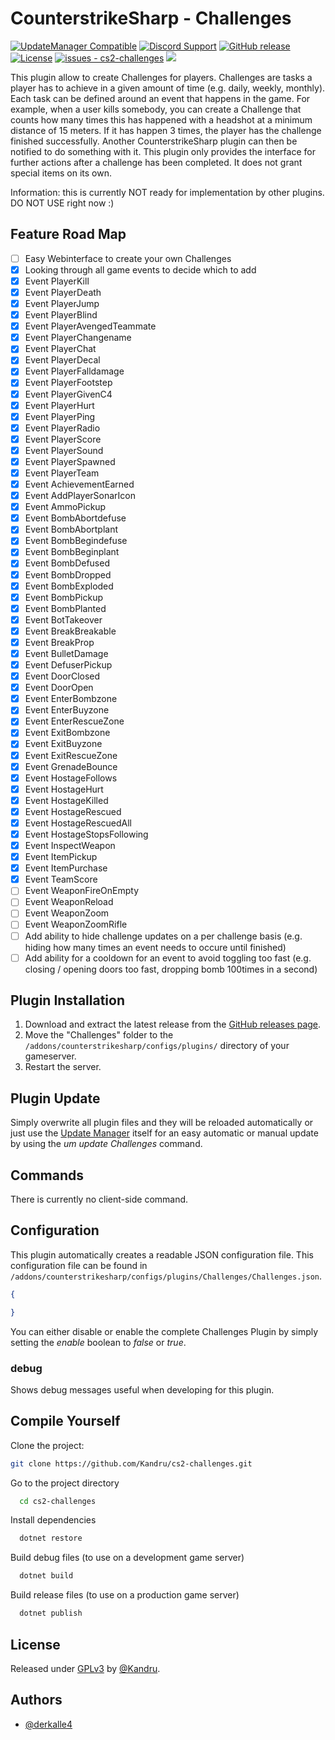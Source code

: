# CounterstrikeSharp - Challenges

[![UpdateManager Compatible](https://img.shields.io/badge/CS2-UpdateManager-darkgreen)](https://github.com/Kandru/cs2-update-manager/)
[![Discord Support](https://img.shields.io/discord/289448144335536138?label=Discord%20Support&color=darkgreen)](https://discord.gg/bkuF8xKHUt)
[![GitHub release](https://img.shields.io/github/release/Kandru/cs2-challenges?include_prereleases=&sort=semver&color=blue)](https://github.com/Kandru/cs2-challenges/releases/)
[![License](https://img.shields.io/badge/License-GPLv3-blue)](#license)
[![issues - cs2-challenges](https://img.shields.io/github/issues/Kandru/cs2-challenges?color=darkgreen)](https://github.com/Kandru/cs2-challenges/issues)
[![](https://www.paypalobjects.com/en_US/i/btn/btn_donateCC_LG.gif)](https://www.paypal.com/donate/?hosted_button_id=C2AVYKGVP9TRG)

This plugin allow to create Challenges for players. Challenges are tasks a player has to achieve in a given amount of time (e.g. daily, weekly, monthly). Each task can be defined around an event that happens in the game. For example, when a user kills somebody, you can create a Challenge that counts how many times this has happened with a headshot at a minimum distance of 15 meters. If it has happen 3 times, the player has the challenge finished successfully. Another CounterstrikeSharp plugin can then be notified to do something with it. This plugin only provides the interface for further actions after a challenge has been completed. It does not grant special items on its own.

Information: this is currently NOT ready for implementation by other plugins. DO NOT USE right now :)

## Feature Road Map

- [ ] Easy Webinterface to create your own Challenges
- [x] Looking through all game events to decide which to add
- [x] Event PlayerKill
- [x] Event PlayerDeath
- [x] Event PlayerJump
- [x] Event PlayerBlind
- [x] Event PlayerAvengedTeammate
- [x] Event PlayerChangename
- [x] Event PlayerChat
- [X] Event PlayerDecal
- [X] Event PlayerFalldamage
- [X] Event PlayerFootstep
- [X] Event PlayerGivenC4
- [X] Event PlayerHurt
- [X] Event PlayerPing
- [X] Event PlayerRadio
- [X] Event PlayerScore
- [X] Event PlayerSound
- [X] Event PlayerSpawned
- [X] Event PlayerTeam
- [X] Event AchievementEarned
- [X] Event AddPlayerSonarIcon
- [X] Event AmmoPickup
- [X] Event BombAbortdefuse
- [X] Event BombAbortplant
- [X] Event BombBegindefuse
- [X] Event BombBeginplant
- [X] Event BombDefused
- [X] Event BombDropped
- [X] Event BombExploded
- [X] Event BombPickup
- [X] Event BombPlanted
- [X] Event BotTakeover
- [X] Event BreakBreakable
- [X] Event BreakProp
- [X] Event BulletDamage
- [X] Event DefuserPickup
- [X] Event DoorClosed
- [X] Event DoorOpen
- [X] Event EnterBombzone
- [X] Event EnterBuyzone
- [X] Event EnterRescueZone
- [X] Event ExitBombzone
- [X] Event ExitBuyzone
- [X] Event ExitRescueZone
- [X] Event GrenadeBounce
- [X] Event HostageFollows
- [X] Event HostageHurt
- [X] Event HostageKilled
- [X] Event HostageRescued
- [X] Event HostageRescuedAll
- [X] Event HostageStopsFollowing
- [X] Event InspectWeapon
- [X] Event ItemPickup
- [X] Event ItemPurchase
- [X] Event TeamScore
- [ ] Event WeaponFireOnEmpty
- [ ] Event WeaponReload
- [ ] Event WeaponZoom
- [ ] Event WeaponZoomRifle
- [ ] Add ability to hide challenge updates on a per challenge basis (e.g. hiding how many times an event needs to occure until finished)
- [ ] Add ability for a cooldown for an event to avoid toggling too fast (e.g. closing / opening doors too fast, dropping bomb 100times in a second)

## Plugin Installation

1. Download and extract the latest release from the [GitHub releases page](https://github.com/Kandru/cs2-challenges/releases/).
2. Move the "Challenges" folder to the `/addons/counterstrikesharp/configs/plugins/` directory of your gameserver.
3. Restart the server.

## Plugin Update

Simply overwrite all plugin files and they will be reloaded automatically or just use the [Update Manager](https://github.com/Kandru/cs2-update-manager/) itself for an easy automatic or manual update by using the *um update Challenges* command.

## Commands

There is currently no client-side command.

## Configuration

This plugin automatically creates a readable JSON configuration file. This configuration file can be found in `/addons/counterstrikesharp/configs/plugins/Challenges/Challenges.json`.

```json
{

}
```

You can either disable or enable the complete Challenges Plugin by simply setting the *enable* boolean to *false* or *true*.

### debug

Shows debug messages useful when developing for this plugin.

## Compile Yourself

Clone the project:

```bash
git clone https://github.com/Kandru/cs2-challenges.git
```

Go to the project directory

```bash
  cd cs2-challenges
```

Install dependencies

```bash
  dotnet restore
```

Build debug files (to use on a development game server)

```bash
  dotnet build
```

Build release files (to use on a production game server)

```bash
  dotnet publish
```

## License

Released under [GPLv3](/LICENSE) by [@Kandru](https://github.com/Kandru).

## Authors

- [@derkalle4](https://www.github.com/derkalle4)
